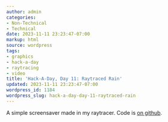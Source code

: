 ```yaml
---
author: admin
categories:
- Non-Technical
- Technical
date: 2023-11-11 23:23:47-07:00
markup: html
source: wordpress
tags:
- graphics
- hack-a-day
- raytracing
- video
title: 'Hack-A-Day, Day 11: Raytraced Rain'
updated: 2023-11-11 23:23:47-07:00
wordpress_id: 1184
wordpress_slug: hack-a-day-day-11-raytraced-rain
---
```

A simple screensaver made in my raytracer. Code is [on github][1].

[1]: https://github.com/za3k/ha3k-11-raytracer-rain
